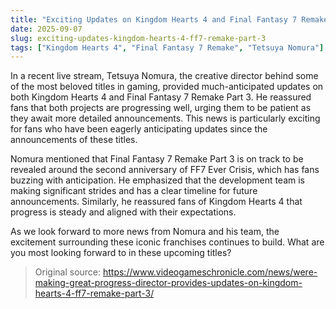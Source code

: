 ```yaml
---
title: "Exciting Updates on Kingdom Hearts 4 and Final Fantasy 7 Remake Part 3"
date: 2025-09-07
slug: exciting-updates-kingdom-hearts-4-ff7-remake-part-3
tags: ["Kingdom Hearts 4", "Final Fantasy 7 Remake", "Tetsuya Nomura"]
---
```


In a recent live stream, Tetsuya Nomura, the creative director behind some of the most beloved titles in gaming, provided much-anticipated updates on both Kingdom Hearts 4 and Final Fantasy 7 Remake Part 3. He reassured fans that both projects are progressing well, urging them to be patient as they await more detailed announcements. This news is particularly exciting for fans who have been eagerly anticipating updates since the announcements of these titles.

Nomura mentioned that Final Fantasy 7 Remake Part 3 is on track to be revealed around the second anniversary of FF7 Ever Crisis, which has fans buzzing with anticipation. He emphasized that the development team is making significant strides and has a clear timeline for future announcements. Similarly, he reassured fans of Kingdom Hearts 4 that progress is steady and aligned with their expectations.

As we look forward to more news from Nomura and his team, the excitement surrounding these iconic franchises continues to build. What are you most looking forward to in these upcoming titles?
> Original source: https://www.videogameschronicle.com/news/were-making-great-progress-director-provides-updates-on-kingdom-hearts-4-ff7-remake-part-3/